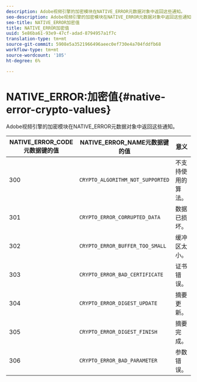 ```yaml
---
description: Adobe视频引擎的加密模块在NATIVE_ERROR元数据对象中返回这些通知。
seo-description: Adobe视频引擎的加密模块在NATIVE_ERROR元数据对象中返回这些通知。
seo-title: NATIVE_ERROR加密值
title: NATIVE_ERROR加密值
uuid: 5e86ba61-93e9-47cf-adad-8794957a1f7c
translation-type: tm+mt
source-git-commit: 5908e5a3521966496aeec0ef730e4a704fddfb68
workflow-type: tm+mt
source-wordcount: '105'
ht-degree: 6%

---
```



# NATIVE_ERROR:加密值{#native-error-crypto-values}

Adobe视频引擎的加密模块在NATIVE_ERROR元数据对象中返回这些通知。

| NATIVE_ERROR_CODE元数据键的值 | NATIVE_ERROR_NAME元数据键的值 | 意义 |
|---|---|---|
| 300 | `CRYPTO_ALGORITHM_NOT_SUPPORTED` | 不支持使用的算法。 |
| 301 | `CRYPTO_ERROR_CORRUPTED_DATA` | 数据已损坏。 |
| 302 | `CRYPTO_ERROR_BUFFER_TOO_SMALL` | 缓冲区太小。 |
| 303 | `CRYPTO_ERROR_BAD_CERTIFICATE` | 证书错误。 |
| 304 | `CRYPTO_ERROR_DIGEST_UPDATE` | 摘要更新。 |
| 305 | `CRYPTO_ERROR_DIGEST_FINISH` | 摘要完成。 |
| 306 | `CRYPTO_ERROR_BAD_PARAMETER` | 参数错误。 |

